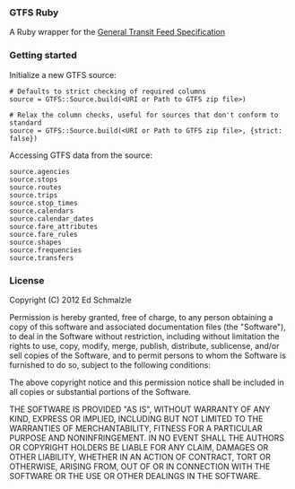 ### GTFS Ruby

A Ruby wrapper for the [General Transit Feed Specification](https://developers.google.com/transit/gtfs/)

### Getting started

Initialize a new GTFS source:

    # Defaults to strict checking of required columns
    source = GTFS::Source.build(<URI or Path to GTFS zip file>)
    
    # Relax the column checks, useful for sources that don't conform to standard
    source = GTFS::Source.build(<URI or Path to GTFS zip file>, {strict: false})
    
Accessing GTFS data from the source:

    source.agencies
    source.stops
    source.routes
    source.trips
    source.stop_times
    source.calendars
    source.calendar_dates     
    source.fare_attributes    
    source.fare_rules         
    source.shapes
    source.frequencies        
    source.transfers          

### License

Copyright (C) 2012 Ed Schmalzle

Permission is hereby granted, free of charge, to any person obtaining a 
copy of this software and associated documentation files (the "Software"), to 
deal in the Software without restriction, including without limitation the 
rights to use, copy, modify, merge, publish, distribute, sublicense, and/or sell 
copies of the Software, and to permit persons to whom the Software is furnished 
to do so, subject to the following conditions:

The above copyright notice and this permission notice shall be included in 
all copies or substantial portions of the Software.

THE SOFTWARE IS PROVIDED "AS IS", WITHOUT WARRANTY OF ANY KIND, EXPRESS OR 
IMPLIED, INCLUDING BUT NOT LIMITED TO THE WARRANTIES OF MERCHANTABILITY, FITNESS 
FOR A PARTICULAR PURPOSE AND NONINFRINGEMENT. IN NO EVENT SHALL THE AUTHORS OR 
COPYRIGHT HOLDERS BE LIABLE FOR ANY CLAIM, DAMAGES OR OTHER LIABILITY, WHETHER 
IN AN ACTION OF CONTRACT, TORT OR OTHERWISE, ARISING FROM, OUT OF OR IN 
CONNECTION WITH THE SOFTWARE OR THE USE OR OTHER DEALINGS IN THE SOFTWARE.
